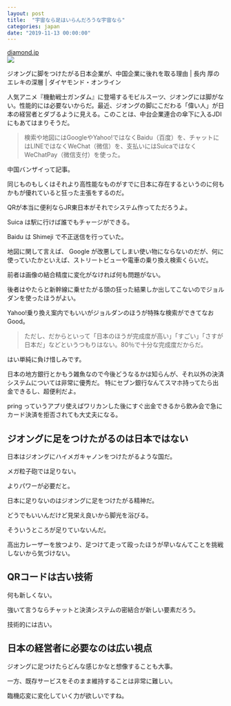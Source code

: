 ```yaml
---
layout: post
title:  "宇宙なら足はいらんだろうな宇宙なら"
categories: japan
date: "2019-11-13 00:00:00"
---
```



<div class="card">
  <a href="https://diamond.jp/articles/amp/203027"></a>
  <div class="card__header">
    <a href="https://diamond.jp/articles/amp/203027">diamond.jp</a>
  </div>
  <div class="card__image">
    <img src="https://dol.ismcdn.jp/mwimgs/f/4/-/img_f4c8b5b103288c94c4ffb11705d7969374943.jpg">
  </div>
  <div class="card__title">
    <p>ジオングに脚をつけたがる日本企業が、中国企業に後れを取る理由 | 長内 厚のエレキの深層 | ダイヤモンド・オンライン</p>
  </div>
  <div class="card__description">
    <p>人気アニメ『機動戦士ガンダム』に登場するモビルスーツ、ジオングには脚がない。性能的には必要ないからだ。最近、ジオングの脚にこだわる「偉い人」が日本の経営者とダブるように見える。このことは、中台企業連合の傘下に入るJDIにもあてはまりそうだ。</p>
  </div>
</div>


> 検索や地図にはGoogleやYahoo!ではなくBaidu（百度）を、チャットにはLINEではなくWeChat（微信）を、支払いにはSuicaではなくWeChatPay（微信支付）を使った。

中国バンザイって記事。

同じものもしくはそれより高性能なものがすでに日本に存在するというのに何もかもが優れていると狂った主張をするのだ。

QRが本当に便利ならJR東日本がそれでシステム作ってただろうよ。

Suica は駅に行けば誰でもチャージができる。

Baidu は Shimeji で不正送信を行っていた。

地図に関して言えば、 Google が改悪してしまい使い物にならないのだが、何に使っていたかといえば、ストリートビューや電車の乗り換え検索くらいだ。

前者は画像の結合精度に変化がなければ何も問題がない。

後者はやたらと新幹線に乗せたがる頭の狂った結果しか出してこないのでジョルダンを使ったほうがよい。

Yahoo!乗り換え案内でもいいがジョルダンのほうが特殊な検索ができてなおGood。

> ただし、だからといって「日本のほうが完成度が高い」「すごい」「さすが日本だ」などというつもりはない。80％で十分な完成度だからだ。

はい単純に負け惜しみです。

日本の地方銀行とかもう雑魚なので今後どうなるかは知らんが、それ以外の決済システムについては非常に優秀だ。
特にセブン銀行なんてスマホ持ってたら出金できるし、超便利だよ。

pring っていうアプリ使えばワリカンした後にすぐ出金できるから飲み会で急にカード決済を拒否されても大丈夫になる。

## ジオングに足をつけたがるのは日本ではない

日本はジオングにハイメガキャノンをつけたがるような国だ。

メガ粒子砲では足りない。

よりパワーが必要だと。

日本に足りないのはジオングに足をつけたがる精神だ。

どうでもいいんだけど見栄え良いから脚光を浴びる。

そういうところが足りていないんだ。

高出力レーザーを放つより、足つけて走って殴ったほうが早いなんてことを挑戦しないから気づけない。

## QRコードは古い技術

何も新しくない。

強いて言うならチャットと決済システムの密結合が新しい要素だろう。

技術的には古い。

## 日本の経営者に必要なのは広い視点

ジオングに足つけたらどんな感じかなと想像することも大事。

一方、既存サービスをそのまま維持することは非常に難しい。

臨機応変に変化していく力が欲しいですね。
